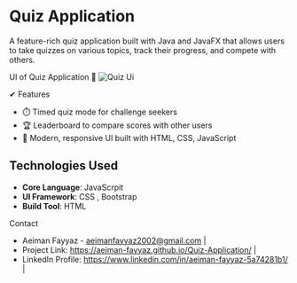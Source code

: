 # Quiz Application
A feature-rich quiz application built with Java and JavaFX that allows users to take quizzes on various topics, track their progress, and compete with others.

UI of Quiz Application 👀
![Quiz Ui](https://github.com/user-attachments/assets/7cb7c7af-4cf8-4ef3-a2e0-c0ed36cab08c)

✔ Features
- ⏱️ Timed quiz mode for challenge seekers
- 🏆 Leaderboard to compare scores with other users
- 🎨 Modern, responsive UI built with HTML, CSS, JavaScript
   
## Technologies Used

- **Core Language**: JavaScrpit
- **UI Framework**: CSS , Bootstrap 
- **Build Tool**: HTML

Contact
- Aeiman Fayyaz - aeimanfayyaz2002@gmail.com |
- Project Link: https://aeiman-fayyaz.github.io/Quiz-Application/ |
- LinkedIn Profile: https://www.linkedin.com/in/aeiman-fayyaz-5a74281b1/ |

